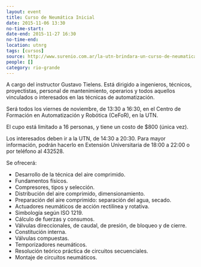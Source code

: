 ```yaml
---
layout: event 
title: Curso de Neumática Inicial
date: 2015-11-06 13:30
no-time-start: 
date-end: 2015-11-27 16:30
no-time-end: 
location: utnrg
tags: [cursos]
source: http://www.surenio.com.ar/la-utn-brindara-un-curso-de-neumatica-inicial-2/
people: []
category: rio-grande
---
```


A cargo del instructor Gustavo Tielens. Está dirigido a ingenieros, técnicos, proyectistas, personal de mantenimiento, operarios y todos aquellos vinculados o interesados en las técnicas de automatización.

Será todos los viernes de noviembre, de 13:30 a 16:30, en el Centro de Formación en Automatización y Robótica (CeFoR), en la UTN.

El cupo está limitado a 16 personas, y tiene un costo de $800 (única vez).

Los interesados deben ir a la UTN, de 14:30 a 20:30. Para mayor información, podrán hacerlo en Extensión Universitaria de 18:00 a 22:00 o por teléfono al 432528. 


Se ofrecerá: 

- Desarrollo de la técnica del aire comprimido. 
- Fundamentos físicos. 
- Compresores, tipos y selección. 
- Distribución del aire comprimido, dimensionamiento. 
- Preparación del aire comprimido: separación del agua, secado. 
- Actuadores neumáticos de acción rectilínea y rotativa. 
- Simbología según ISO 1219. 
- Cálculo de fuerzas y consumos. 
- Válvulas direccionales, de caudal, de presión, de bloqueo y de cierre. 
- Constitución interna. 
- Válvulas compuestas. 
- Temporizadores neumáticos. 
- Resolución teórico práctica de circuitos secuenciales. 
- Montaje de circuitos neumáticos.
